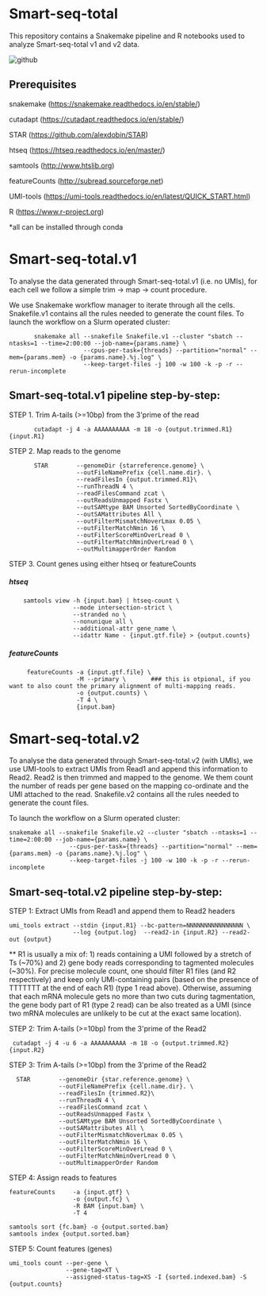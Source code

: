 # Smart-seq-total
This repository contains a Snakemake pipeline and R notebooks used to analyze Smart-seq-total v1 and v2 data.

![github](https://user-images.githubusercontent.com/40051862/112074504-abfcda80-8b33-11eb-86d7-45215fd1291a.png)


## Prerequisites

snakemake (https://snakemake.readthedocs.io/en/stable/)

cutadapt (https://cutadapt.readthedocs.io/en/stable/)

STAR (https://github.com/alexdobin/STAR)

htseq (https://htseq.readthedocs.io/en/master/) 

samtools (http://www.htslib.org) 

featureCounts (http://subread.sourceforge.net) 

UMI-tools (https://umi-tools.readthedocs.io/en/latest/QUICK_START.html)

R (https://www.r-project.org)

*all can be installed through conda


# Smart-seq-total.v1

To analyse the data generated through Smart-seq-total.v1 (i.e. no UMIs), for each cell we follow a simple trim -> map -> count procedure.

We use Snakemake workflow manager to iterate through all the cells. Snakefile.v1 contains all the rules needed to generate the count files.
To launch the workflow on a Slurm operated cluster:

           snakemake all --snakefile Snakefile.v1 --cluster "sbatch --ntasks=1 --time=2:00:00 --job-name={params.name} \
                         --cpus-per-task={threads} --partition="normal" --mem={params.mem} -o {params.name}.%j.log" \
                         --keep-target-files -j 100 -w 100 -k -p -r --rerun-incomplete

## Smart-seq-total.v1 pipeline step-by-step:


STEP 1. Trim A-tails (>=10bp) from the 3'prime of the read

           cutadapt -j 4 -a AAAAAAAAAA -m 18 -o {output.trimmed.R1} {input.R1}


STEP 2. Map reads to the genome

           STAR        --genomeDir {starreference.genome} \
                       --outFileNamePrefix {cell.name.dir}. \
                       --readFilesIn {output.trimmed.R1}\
                       --runThreadN 4 \
                       --readFilesCommand zcat \
                       --outReadsUnmapped Fastx \
                       --outSAMtype BAM Unsorted SortedByCoordinate \
                       --outSAMattributes All \
                       --outFilterMismatchNoverLmax 0.05 \
                       --outFilterMatchNmin 16 \
                       --outFilterScoreMinOverLread 0 \
                       --outFilterMatchNminOverLread 0 \
                       --outMultimapperOrder Random
 
STEP 3. Count genes using either htseq or featureCounts

##### htseq ########
        samtools view -h {input.bam} | htseq-count \
                      --mode intersection-strict \
                      --stranded no \
                      --nonunique all \
                      --additional-attr gene_name \
                      --idattr Name - {input.gtf.file} > {output.counts}
  

##### featureCounts #####
         featureCounts -a {input.gtf.file} \
                       -M --primary \       ### this is otpional, if you want to also count the primary alignment of multi-mapping reads.
                       -o {output.counts} \
                       -T 4 \
                       {input.bam}





# Smart-seq-total.v2

To analyse the data generated through Smart-seq-total.v2 (with UMIs), we use UMI-tools to extract UMIs from Read1 and append this information to Read2. Read2 is then trimmed and mapped to the genome. We them count the number of reads per gene based on the mapping co-ordinate and the UMI attached to the read.
Snakefile.v2 contains all the rules needed to generate the count files.

To launch the workflow on a Slurm operated cluster:

    snakemake all --snakefile Snakefile.v2 --cluster "sbatch --ntasks=1 --time=2:00:00 --job-name={params.name} \
                     --cpus-per-task={threads} --partition="normal" --mem={params.mem} -o {params.name}.%j.log" \
                     --keep-target-files -j 100 -w 100 -k -p -r --rerun-incomplete
                         

## Smart-seq-total.v2 pipeline step-by-step:

STEP 1: Extract UMIs from Read1 and append them to Read2 headers 
    
    umi_tools extract --stdin {input.R1} --bc-pattern=NNNNNNNNNNNNNNNN \
                      --log {output.log}  --read2-in {input.R2} --read2-out {output}

  ** R1 is usually a mix of: 1) reads containing a UMI followed by a stretch of Ts (~70%) and 2) gene body reads corresponding to tagmented molecules (~30%). For precise molecule count, one should filter R1 files (and R2 respectively) and keep only UMI-containing pairs (based on the presence of TTTTTTT at the end of each R1) (type 1 read above). Otherwise, assuming that each mRNA molecule gets no more than two cuts during tagmentation, the gene body part of R1 (type 2 read) can be also treated as a UMI (since two mRNA molecules are unlikely to be cut at the exact same location).
  
STEP 2: Trim A-tails (>=10bp) from the 3'prime of the Read2

     cutadapt -j 4 -u 6 -a AAAAAAAAAA -m 18 -o {output.trimmed.R2} {input.R2}

STEP 3: Trim A-tails (>=10bp) from the 3'prime of the Read2

      STAR        --genomeDir {star.reference.genome} \
                  --outFileNamePrefix {cell.name.dir}. \
                  --readFilesIn {trimmed.R2}\
                  --runThreadN 4 \
                  --readFilesCommand zcat \
                  --outReadsUnmapped Fastx \
                  --outSAMtype BAM Unsorted SortedByCoordinate \
                  --outSAMattributes All \
                  --outFilterMismatchNoverLmax 0.05 \
                  --outFilterMatchNmin 16 \
                  --outFilterScoreMinOverLread 0 \
                  --outFilterMatchNminOverLread 0 \
                  --outMultimapperOrder Random


STEP 4: Assign reads to features
   
    featureCounts     -a {input.gtf} \
                      -o {output.fc} \
                      -R BAM {input.bam} \
                      -T 4
   
    samtools sort {fc.bam} -o {output.sorted.bam}
    samtools index {output.sorted.bam}      
                      
                      
STEP 5: Count features (genes)                     
       
    umi_tools count --per-gene \
                    --gene-tag=XT \
                    --assigned-status-tag=XS -I {sorted.indexed.bam} -S {output.counts}

